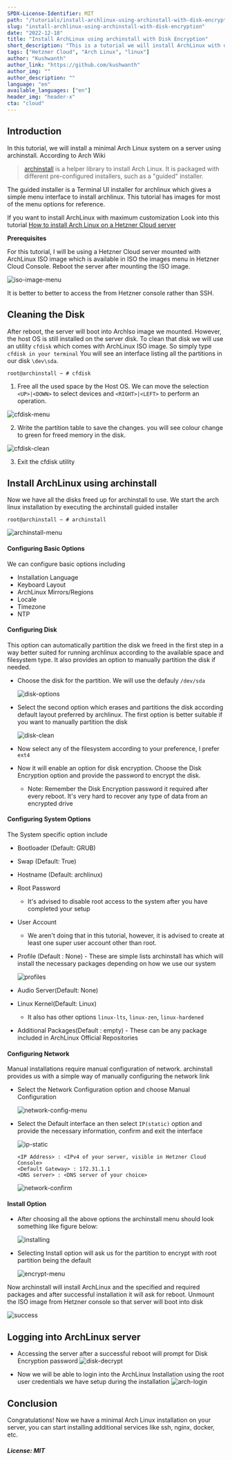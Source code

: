 ```yaml
---
SPDX-License-Identifier: MIT
path: "/tutorials/install-archlinux-using-archinstall-with-disk-encryption"
slug: "install-archlinux-using-archinstall-with-disk-encryption"
date: "2022-12-18"
title: "Install ArchLinux using archinstall with Disk Encryption"
short_description: "This is a tutorial we will install ArchLinux with disk encryption with minimal commands to execute"
tags: ["Hetzner Cloud", "Arch Linux", "linux"]
author: "Kushwanth"
author_link: "https://github.com/kushwanth"
author_img: ""
author_description: ""
language: "en"
available_languages: ["en"]
header_img: "header-x"
cta: "cloud"
---
```


## Introduction

In this tutorial, we will install a minimal Arch Linux system on a server using archinstall. 
According to Arch Wiki 
> [archinstall](https://wiki.archlinux.org/title/archinstall) is a helper library to install Arch Linux. It is packaged with different pre-configured installers, such as a "guided" installer.

The guided installer is a Terminal UI installer for archlinux which gives a simple menu interface to install archlinux. This tutorial has images for most of the menu options for reference.

If you want to install ArchLinux with maximum customization Look into this tutorial [How to install Arch Linux on a Hetzner Cloud server](https://community.hetzner.com/tutorials/how-to-install-archlinux-on-a-hetzner-cloud-server)

**Prerequisites**

For this tutorial, I will be using a Hetzner Cloud server mounted with ArchLinux ISO image which is available in ISO the images menu in Hetzner Cloud Console. Reboot the server after mounting the ISO image.

![iso-image-menu](images/mount-iso.png)

It is better to better to access the from Hetzner console rather than SSH.

## Cleaning the Disk

After reboot, the server will boot into ArchIso image we mounted. However, the host OS is still installed on the server disk. To clean that disk we will use an utility `cfdisk` which comes with ArchLinux ISO image. So simply type `cfdisk in your terminal` You will see an interface listing all the partitions in our disk `\dev\sda`.

``` 
root@archinstall ~ # cfdisk
```
1.  Free all the used space by the Host OS. We can move the selection `<UP>|<DOWN>` to select devices and `<RIGHT>|<LEFT>` to perform an operation.

![cfdisk-menu](images/cfdisk.png)

2. Write the partition table to save the changes. you will see colour change to green for freed memory in the disk.

![cfdisk-clean](images/cfdisk-clean.png)

3. Exit the cfdisk utility

## Install ArchLinux using archinstall

Now we have all the disks freed up for archinstall to use. We start the arch linux installation by executing the archinstall guided installer

``` 
root@archinstall ~ # archinstall
```

![archinstall-menu](images/archinstall-menu.png)

#### Configuring Basic Options

We can configure basic options including 
- Installation Language
- Keyboard Layout
- ArchLinux Mirrors/Regions
- Locale
- Timezone
- NTP

#### Configuring Disk

This option can automatically partition the disk we freed in the first step in a way better suited for running archlinux according to the available space and filesystem type. It also provides an option to manually partition the disk if needed.

- Choose the disk for the partition. We will use the defauly `/dev/sda`

	![disk-options](images/block-drive.png)
	
- Select the second option which erases and partitions the disk according default layout preferred by archlinux. The first option is better suitable if you want to manually partition the disk

	![disk-clean](images/drive-wipe.png)
	
- Now select any of the filesystem according to your preference, I prefer `ext4`
- Now it will enable an option for disk encryption. Choose the Disk Encryption option and provide the password to encrypt the disk.
	+ Note: Remember the Disk Encryption password it required after every reboot. It's very hard to recover any type of data from an encrypted drive
	
#### Configuring System Options

The System specific option include

- Bootloader (Default: GRUB)
- Swap (Default: True)
- Hostname (Default: archlinux)
- Root Password
	+ It's advised to disable root access to the system after you have completed your setup
- User Account
	+ We aren't doing that in this tutorial, however, it is advised to create at least one super user account other than root.
- Profile (Default : None) - These are simple lists archinstall has which will install the necessary packages depending on how we use our system

	![profiles](images/profile.png)

- Audio Server(Default: None)
- Linux Kernel(Default: Linux)
	+ It also has other options `linux-lts`, `linux-zen`, `linux-hardened`
- Additional Packages(Default : empty) - These can be any package included in ArchLinux Official Repositories

#### Configuring Network

Manual installations require manual configuration of network. archinstall provides us with a simple way of manually configuring the network link

- Select the Network Configuration option and choose Manual Configuration

	![network-config-menu](images/network-menu.png)

- Select the Default interface an then select `IP(static)` option and provide the necessary information, confirm and exit the interface
	
	![ip-static](images/ip-static.png)
	
	```
	<IP Address> : <IPv4 of your server, visible in Hetzner Cloud Console>
	<Default Gateway> : 172.31.1.1
	<DNS server> : <DNS server of your choice>
	```
	
	![network-confirm](images/ip-confirm.png)

#### Install Option

- After choosing all the above options the archinstall menu should look something like figure below:

 	![installing](images/install-button.png)
	
- Selecting Install option will ask us for the partition to encrypt with root partition being the default

 	![encrypt-menu](images/install.png)
	
Now archinstall will install ArchLinux and the specified and required packages and after successful installation it will ask for reboot. Unmount the ISO image from Hetzner console so that server will boot into disk

![success](images/install-success.png)

## Logging into ArchLinux server

- Accessing the server after a successful reboot will prompt for Disk Encryption password
	![disk-decrypt](images/disk-decrypt.png)

- Now we will be able to login into the ArchLinux Installation using the root user credentials we have setup during the installation
	![arch-login](images/arch-login.png)
	

## Conclusion

Congratulations! Now we have a minimal Arch Linux installation on your server, you can start installing additional services like ssh, nginx, docker, etc.

##### License: MIT

<!--

Contributor's Certificate of Origin

By making a contribution to this project, I certify that:

(a) The contribution was created in whole or in part by me and I have
    the right to submit it under the license indicated in the file; or

(b) The contribution is based upon previous work that, to the best of my
    knowledge, is covered under an appropriate license and I have the
    right under that license to submit that work with modifications,
    whether created in whole or in part by me, under the same license
    (unless I am permitted to submit under a different license), as
    indicated in the file; or

(c) The contribution was provided directly to me by some other person
    who certified (a), (b) or (c) and I have not modified it.

(d) I understand and agree that this project and the contribution are
    public and that a record of the contribution (including all personal
    information I submit with it, including my sign-off) is maintained
    indefinitely and may be redistributed consistent with this project
    or the license(s) involved.

Signed-off-by: [kushwanth and hello@kushwanth.in]

-->
